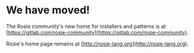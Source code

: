 # We have moved!

The Rosie community's new home for installers and patterns is at
[https://gitlab.com/rosie-community](https://gitlab.com/rosie-community).

Rosie's home page remains at [http://rosie-lang.org](http://rosie-lang.org).

